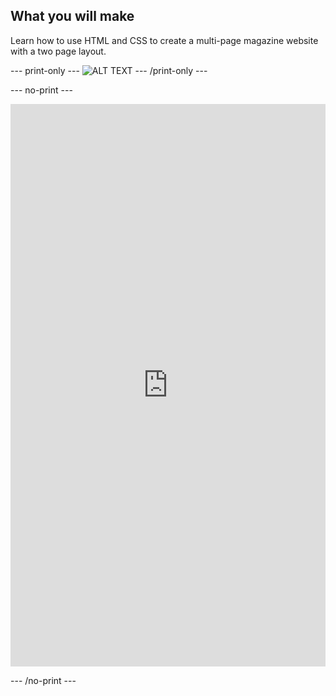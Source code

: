 ## What you will make

Learn how to use HTML and CSS to create a multi-page magazine website with a two page layout. 

--- print-only ---
![ALT TEXT](images/IMAGE.png)
--- /print-only ---

--- no-print ---

<iframe src="https://editor.raspberrypi.org/en/embed/viewer/magazine-complete" width="100%" height="900" frameborder="0" marginwidth="0" marginheight="0" allowfullscreen> </iframe>


--- /no-print ---

